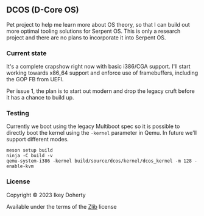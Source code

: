 DCOS (D-Core OS)
---------------

Pet project to help me learn more about OS theory, so that I can
build out more optimal tooling solutions for Serpent OS. This is
only a research project and there are no plans to incorporate it
into Serpent OS.

### Current state

It's a complete crapshow right now with basic i386/CGA support.
I'll start working towards x86_64 support and enforce use of
framebuffers, including the GOP FB from UEFI.

Per issue 1, the plan is to start out modern and drop the legacy cruft
before it has a chance to build up.

### Testing

Currently we boot using the legacy Multiboot spec so it is possible to
directly boot the kernel using the `-kernel` parameter in Qemu. In future
we'll support different modes.

    meson setup build
    ninja -C build -v
    qemu-system-i386 -kernel build/source/dcos/kernel/dcos_kernel -m 128 -enable-kvm

### License

Copyright © 2023 Ikey Doherty

Available under the terms of the [Zlib](https://spdx.org/licenses/Zlib.html) license